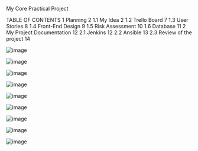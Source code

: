 My Core Practical Project



TABLE OF CONTENTS
1	Planning	2
1.1	My Idea	2
1.2	Trello Board	7
1.3	User Stories	8
1.4	Front-End Design	9
1.5	Risk Assessment	10
1.6	Database	11
2	My Project Documentation	12
2.1	Jenkins	12
2.2	Ansible	13
2.3	Review of the project	14

![image](https://user-images.githubusercontent.com/80106830/114362924-c4c74180-9b6f-11eb-9171-3d6cea48d0b8.png)


![image](https://user-images.githubusercontent.com/80106830/114362971-d7417b00-9b6f-11eb-936f-6aaa6653d0f8.png)


![image](https://user-images.githubusercontent.com/80106830/114363011-e294a680-9b6f-11eb-971e-c6ea03ea91b2.png)


![image](https://user-images.githubusercontent.com/80106830/114363070-f3ddb300-9b6f-11eb-94f9-cf37eea2d258.png)


![image](https://user-images.githubusercontent.com/80106830/114363117-fe984800-9b6f-11eb-9f20-2480e439ebc8.png)


![image](https://user-images.githubusercontent.com/80106830/114363176-0bb53700-9b70-11eb-823f-913bf4e29cfb.png)


![image](https://user-images.githubusercontent.com/80106830/114363238-1c65ad00-9b70-11eb-9423-a0f786470576.png)


![image](https://user-images.githubusercontent.com/80106830/114363300-2ab3c900-9b70-11eb-8e0f-850c00f6877c.png)





![image](https://user-images.githubusercontent.com/80106830/114363514-5f278500-9b70-11eb-9de4-d470b0629601.png)


















